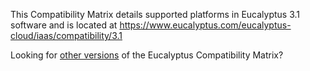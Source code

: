 This Compatibility Matrix details supported platforms in Eucalyptus 3.1 software and is located at https://www.eucalyptus.com/eucalyptus-cloud/iaas/compatibility/3.1

Looking for [other versions](https://www.eucalyptus.com/eucalyptus-cloud/iaas/compatibility) of the Eucalyptus Compatibility Matrix?